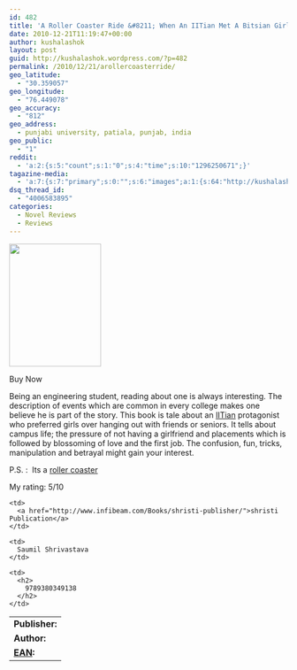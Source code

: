 ```yaml
---
id: 482
title: 'A Roller Coaster Ride &#8211; When An IITian Met A Bitsian Girl'
date: 2010-12-21T11:19:47+00:00
author: kushalashok
layout: post
guid: http://kushalashok.wordpress.com/?p=482
permalink: /2010/12/21/arollercoasterride/
geo_latitude:
  - "30.359057"
geo_longitude:
  - "76.449078"
geo_accuracy:
  - "812"
geo_address:
  - punjabi university, patiala, punjab, india
geo_public:
  - "1"
reddit:
  - 'a:2:{s:5:"count";s:1:"0";s:4:"time";s:10:"1296250671";}'
tagazine-media:
  - 'a:7:{s:7:"primary";s:0:"";s:6:"images";a:1:{s:64:"http://kushalashok.files.wordpress.com/2010/12/rollercoaster.png";a:6:{s:8:"file_url";s:64:"http://kushalashok.files.wordpress.com/2010/12/rollercoaster.png";s:5:"width";s:3:"166";s:6:"height";s:3:"222";s:4:"type";s:5:"image";s:4:"area";s:5:"36852";s:9:"file_path";s:0:"";}}s:6:"videos";a:0:{}s:11:"image_count";s:1:"1";s:6:"author";s:8:"14208831";s:7:"blog_id";s:8:"13804338";s:9:"mod_stamp";s:19:"2011-03-19 06:15:11";}'
dsq_thread_id:
  - "4006583895"
categories:
  - Novel Reviews
  - Reviews
---
```

<div id="attachment_480" style="width: 166px" class="wp-caption alignleft">
  <a href="http://www.infibeam.com/Books/info/saumil-shrivastava/roller-coaster-ride-when-iitian-met-bitsian-girl/9789380349138.html"><img class="size-full wp-image-480 " title="rollercoaster" src="http://kushalashok.files.wordpress.com/2010/12/rollercoaster.png" alt="" width="166" height="222" /></a>
  
  <p class="wp-caption-text">
    Buy Now
  </p>
</div>

Being an engineering student, reading about one is always interesting. The description of events which are common in every college makes one believe he is part of the story. This book is tale about an <a class="zem_slink" title="Indian Institutes of Technology" rel="wikipedia" href="http://en.wikipedia.org/wiki/Indian_Institutes_of_Technology">IITian</a> protagonist who preferred girls over hanging out with friends or seniors. It tells about campus life; the pressure of not having a girlfriend and placements which is followed by blossoming of love and the first job. The confusion, fun, tricks, manipulation and betrayal might gain your interest.

P.S. :  Its a <a class="zem_slink" title="Roller coaster" rel="wikipedia" href="http://en.wikipedia.org/wiki/Roller_coaster">roller coaster</a>

My rating: 5/10

<table>
  <tr>
    <td>
      <strong>Publisher:</strong>
    </td>
    
    <td>
      <a href="http://www.infibeam.com/Books/shristi-publisher/">shristi Publication</a>
    </td>
  </tr>
  
  <tr>
    <td>
      <strong>Author:</strong>
    </td>
    
    <td>
      Saumil Shrivastava
    </td>
  </tr>
  
  <tr>
    <td>
      <strong><a class="zem_slink" title="European Article Number" rel="wikipedia" href="http://en.wikipedia.org/wiki/European_Article_Number">EAN</a>:</strong>
    </td>
    
    <td>
      <h2>
        9789380349138
      </h2>
    </td>
  </tr>
</table>